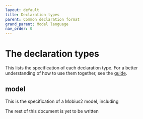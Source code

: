 ```yaml
---
layout: default
title: Declaration types
parent: Common declaration format
grand_parent: Model language
nav_order: 0
---
```


# The declaration types

This lists the specification of each declaration type. For a better understanding of how to use them together, see the [guide](guide.html).

## model

This is the specification of a Mobius2 model, including




The rest of this document is yet to be written